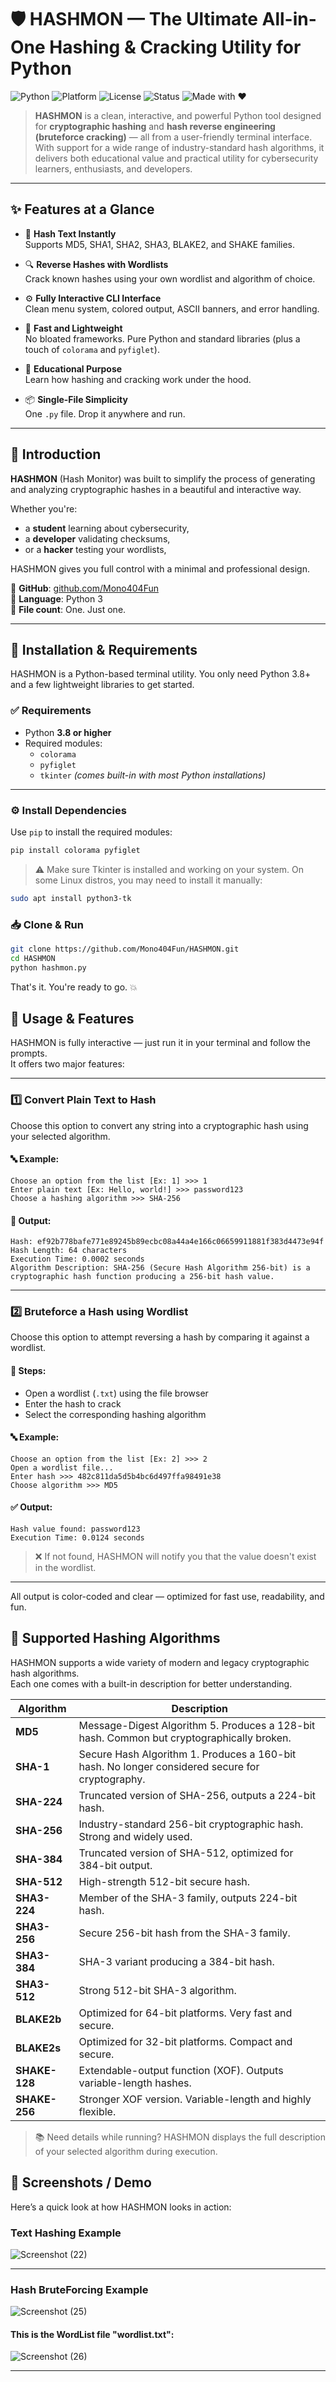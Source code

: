 # 🛡️ HASHMON — The Ultimate All-in-One Hashing & Cracking Utility for Python

![Python](https://img.shields.io/badge/Python-3.8%2B-blue?logo=python)
![Platform](https://img.shields.io/badge/Platform-Windows%20%7C%20Linux-lightgrey?logo=windows)
![License](https://img.shields.io/badge/License-MIT-green.svg)
![Status](https://img.shields.io/badge/Project-Active-brightgreen)
![Made with ❤️](https://img.shields.io/badge/Made%20by-Monoal-blueviolet)

> **HASHMON** is a clean, interactive, and powerful Python tool designed for **cryptographic hashing** and **hash reverse engineering (bruteforce cracking)** — all from a user-friendly terminal interface.  
> With support for a wide range of industry-standard hash algorithms, it delivers both educational value and practical utility for cybersecurity learners, enthusiasts, and developers.

---

## ✨ Features at a Glance

- 🔐 **Hash Text Instantly**  
  Supports MD5, SHA1, SHA2, SHA3, BLAKE2, and SHAKE families.

- 🔍 **Reverse Hashes with Wordlists**  
  Crack known hashes using your own wordlist and algorithm of choice.

- ⚙️ **Fully Interactive CLI Interface**  
  Clean menu system, colored output, ASCII banners, and error handling.

- 🧪 **Fast and Lightweight**  
  No bloated frameworks. Pure Python and standard libraries (plus a touch of `colorama` and `pyfiglet`).

- 🧠 **Educational Purpose**  
  Learn how hashing and cracking work under the hood.

- 📦 **Single-File Simplicity**  
  One `.py` file. Drop it anywhere and run.

---

## 🚀 Introduction

**HASHMON** (Hash Monitor) was built to simplify the process of generating and analyzing cryptographic hashes in a beautiful and interactive way.

Whether you're:

- a **student** learning about cybersecurity,
- a **developer** validating checksums,
- or a **hacker** testing your wordlists,

HASHMON gives you full control with a minimal and professional design.

🔗 **GitHub**: [github.com/Mono404Fun](https://github.com/Mono404Fun)  
🧪 **Language**: Python 3  
📁 **File count**: One. Just one.

---

## 🔧 Installation & Requirements

HASHMON is a Python-based terminal utility. You only need Python 3.8+ and a few lightweight libraries to get started.

### ✅ Requirements

- Python **3.8 or higher**
- Required modules:
  - `colorama`
  - `pyfiglet`
  - `tkinter` *(comes built-in with most Python installations)*

---

### ⚙️ Install Dependencies

Use `pip` to install the required modules:

```bash
pip install colorama pyfiglet
```

> ⚠️ Make sure Tkinter is installed and working on your system.
> On some Linux distros, you may need to install it manually:

```bash
sudo apt install python3-tk
```

### 📥 Clone & Run
```bash
git clone https://github.com/Mono404Fun/HASHMON.git
cd HASHMON
python hashmon.py
```

That's it. You're ready to go. 💥

## 🚦 Usage & Features

HASHMON is fully interactive — just run it in your terminal and follow the prompts.  
It offers two major features:

---

### 1️⃣ Convert Plain Text to Hash

Choose this option to convert any string into a cryptographic hash using your selected algorithm.

#### 🔤 Example:
```shell
Choose an option from the list [Ex: 1] >>> 1
Enter plain text [Ex: Hello, world!] >>> password123
Choose a hashing algorithm >>> SHA-256
```

#### 🔎 Output:
```shell
Hash: ef92b778bafe771e89245b89ecbc08a44a4e166c06659911881f383d4473e94f
Hash Length: 64 characters
Execution Time: 0.0002 seconds
Algorithm Description: SHA-256 (Secure Hash Algorithm 256-bit) is a cryptographic hash function producing a 256-bit hash value.
```


---

### 2️⃣ Bruteforce a Hash using Wordlist

Choose this option to attempt reversing a hash by comparing it against a wordlist.

#### 📂 Steps:
- Open a wordlist (`.txt`) using the file browser
- Enter the hash to crack
- Select the corresponding hashing algorithm

#### 🔤 Example:
```shell
Choose an option from the list [Ex: 2] >>> 2
Open a wordlist file...
Enter hash >>> 482c811da5d5b4bc6d497ffa98491e38
Choose algorithm >>> MD5
```

#### ✅ Output:
```shell
Hash value found: password123
Execution Time: 0.0124 seconds
```


> ❌ If not found, HASHMON will notify you that the value doesn't exist in the wordlist.

---

All output is color-coded and clear — optimized for fast use, readability, and fun.

## 🔐 Supported Hashing Algorithms

HASHMON supports a wide variety of modern and legacy cryptographic hash algorithms.  
Each one comes with a built-in description for better understanding.

| Algorithm     | Description                                                                                      |
|---------------|--------------------------------------------------------------------------------------------------|
| **MD5**       | Message-Digest Algorithm 5. Produces a 128-bit hash. Common but cryptographically broken.       |
| **SHA-1**     | Secure Hash Algorithm 1. Produces a 160-bit hash. No longer considered secure for cryptography. |
| **SHA-224**   | Truncated version of SHA-256, outputs a 224-bit hash.                                            |
| **SHA-256**   | Industry-standard 256-bit cryptographic hash. Strong and widely used.                           |
| **SHA-384**   | Truncated version of SHA-512, optimized for 384-bit output.                                     |
| **SHA-512**   | High-strength 512-bit secure hash.                                                               |
| **SHA3-224**  | Member of the SHA-3 family, outputs 224-bit hash.                                                |
| **SHA3-256**  | Secure 256-bit hash from the SHA-3 family.                                                       |
| **SHA3-384**  | SHA-3 variant producing a 384-bit hash.                                                          |
| **SHA3-512**  | Strong 512-bit SHA-3 algorithm.                                                                  |
| **BLAKE2b**   | Optimized for 64-bit platforms. Very fast and secure.                                            |
| **BLAKE2s**   | Optimized for 32-bit platforms. Compact and secure.                                              |
| **SHAKE-128** | Extendable-output function (XOF). Outputs variable-length hashes.                               |
| **SHAKE-256** | Stronger XOF version. Variable-length and highly flexible.                                       |

> 📚 Need details while running? HASHMON displays the full description of your selected algorithm during execution.

## 📸 Screenshots / Demo

Here’s a quick look at how HASHMON looks in action:

### Text Hashing Example
![Screenshot (22)](https://github.com/user-attachments/assets/ca1a5559-6acc-4cb7-8f8b-1788c94a0b33)

---

### Hash BruteForcing Example
![Screenshot (25)](https://github.com/user-attachments/assets/de0ca76a-a20d-4044-8726-dcd7d30a198c)

#### This is the WordList file "wordlist.txt":

![Screenshot (26)](https://github.com/user-attachments/assets/a1217020-8cf1-4b6b-91fe-87d0d93a3782)

---
